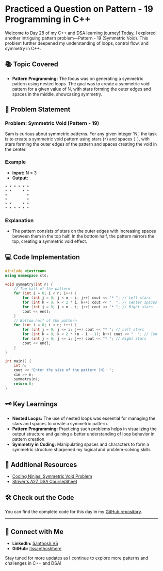 # Practiced a Question on Pattern - 19 Programming in C++

Welcome to Day 28 of my C++ and DSA learning journey! Today, I explored another intriguing pattern problem—Pattern - 19 (Symmetric Void). This problem further deepened my understanding of loops, control flow, and symmetry in C++.

## 📚 Topic Covered
- **Pattern Programming:** The focus was on generating a symmetric pattern using nested loops. The goal was to create a symmetric void pattern for a given value of N, with stars forming the outer edges and spaces in the middle, showcasing symmetry.

## 📝 Problem Statement
### Problem: Symmetric Void (Pattern - 19)

Sam is curious about symmetric patterns. For any given integer 'N', the task is to create a symmetric void pattern using stars (`*`) and spaces (` `), with stars forming the outer edges of the pattern and spaces creating the void in the center.

### Example
- **Input:** N = 3  
- **Output:**  
```
* * * * * *  
* *     * *  
*         *  
*         *  
* *     * *  
* * * * * *  
```

### Explanation
- The pattern consists of stars on the outer edges with increasing spaces between them in the top half. In the bottom half, the pattern mirrors the top, creating a symmetric void effect.

## 💻 Code Implementation
```cpp
#include <iostream>
using namespace std;

void symmetry(int n) {
    // Top half of the pattern
    for (int i = 0; i < n; i++) {
        for (int j = 0; j < n - i; j++) cout << "* "; // Left stars
        for (int k = 0; k < 2 * i; k++) cout << "  "; // Center spaces
        for (int j = 0; j < n - i; j++) cout << "* "; // Right stars
        cout << endl;
    }
    // Bottom half of the pattern
    for (int i = 0; i < n; i++) {
        for (int j = 0; j <= i; j++) cout << "* "; // Left stars
        for (int k = 0; k < 2 * (n - i - 1); k++) cout << "  "; // Center spaces
        for (int j = 0; j <= i; j++) cout << "* "; // Right stars
        cout << endl;
    }
}

int main() {
    int n;
    cout << "Enter the size of the pattern (N): ";
    cin >> n;
    symmetry(n);
    return 0;
}
```

## 🗝️ Key Learnings
- **Nested Loops:** The use of nested loops was essential for managing the stars and spaces to create a symmetric pattern.
- **Pattern Programming:** Practicing such problems helps in visualizing the output structure and gaining a better understanding of loop behavior in pattern creation.
- **Symmetry in Coding:** Manipulating spaces and characters to form a symmetric structure sharpened my logical and problem-solving skills.

## 🔗 Additional Resources
- [Coding Ninjas: Symmetric Void Problem](https://www.naukri.com/code360/problems/symmetric-void_6581919?utm_source=youtube&utm_medium=affiliate&utm_campaign=striver_patternproblems)
- [Striver's A2Z DSA Course/Sheet](https://takeuforward.org/strivers-a2z-dsa-course/strivers-a2z-dsa-course-sheet-2)

## 🛠️ Check out the Code
You can find the complete code for this day in my [GitHub repository](https://github.com/Itssanthoshhere/Data-Structures-and-Algorithms/tree/main/C%2B%2B%20with%20DSA-learning-journey/Day28%20-%20Pattern%20-19%20Symmetric-Void%20Pattern).

---

## 🔗 Connect with Me
- **LinkedIn:** [Santhosh VS](https://www.linkedin.com/in/thesanthoshvs/)
- **GitHub:** [Itssanthoshhere](https://github.com/Itssanthoshhere)

Stay tuned for more updates as I continue to explore more patterns and challenges in C++ and DSA!

